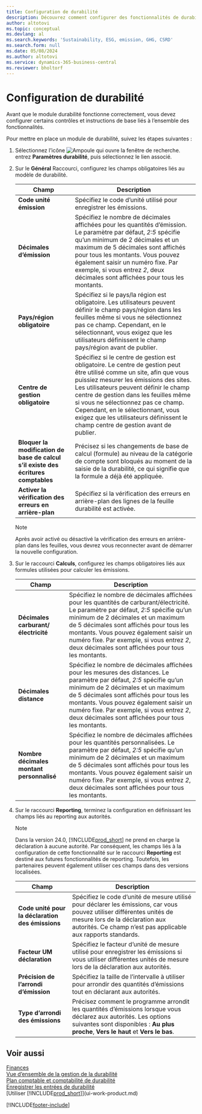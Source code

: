 ```yaml
---
title: Configuration de durabilité
description: Découvrez comment configurer des fonctionnalités de durabilité.
author: altotovi
ms.topic: conceptual
ms.devlang: al
ms.search.keywords: 'Sustainability, ESG, emission, GHG, CSRD'
ms.search.form: null
ms.date: 05/08/2024
ms.author: altotovi
ms.service: dynamics-365-business-central
ms.reviewer: bholtorf
---
```


# Configuration de durabilité

Avant que le module durabilité fonctionne correctement, vous devez configurer certains contrôles et instructions de base liés à l’ensemble des fonctionnalités.

Pour mettre en place un module de durabilité, suivez les étapes suivantes :

1. Sélectionnez l’icône ![Ampoule qui ouvre la fenêtre de recherche.](media/ui-search/search_small.png "Dites-moi ce que vous voulez faire") entrez **Paramètres durabilité**, puis sélectionnez le lien associé.
2. Sur le **Général** Raccourci, configurez les champs obligatoires liés au modèle de durabilité.

    | Champ | Description |
    |-------|-------------|
    | **Code unité émission** | Spécifiez le code d’unité utilisé pour enregistrer les émissions. |
    | **Décimales d’émission** | Spécifiez le nombre de décimales affichées pour les quantités d’émission. Le paramètre par défaut, *2:5* spécifie qu’un minimum de 2 décimales et un maximum de 5 décimales sont affichés pour tous les montants. Vous pouvez également saisir un numéro fixe. Par exemple, si vous entrez *2*, deux décimales sont affichées pour tous les montants. |
    | **Pays/région obligatoire** | Spécifiez si le pays/la région est obligatoire. Les utilisateurs peuvent définir le champ pays/région dans les feuilles même si vous ne sélectionnez pas ce champ. Cependant, en le sélectionnant, vous exigez que les utilisateurs définissent le champ pays/région avant de publier. |
    | **Centre de gestion obligatoire** | Spécifiez si le centre de gestion est obligatoire. Le centre de gestion peut être utilisé comme un site, afin que vous puissiez mesurer les émissions des sites. Les utilisateurs peuvent définir le champ centre de gestion dans les feuilles même si vous ne sélectionnez pas ce champ. Cependant, en le sélectionnant, vous exigez que les utilisateurs définissent le champ centre de gestion avant de publier. |
    | **Bloquer la modification de base de calcul s’il existe des écritures comptables** | Précisez si les changements de base de calcul (formule) au niveau de la catégorie de compte sont bloqués au moment de la saisie de la durabilité, ce qui signifie que la formule a déjà été appliquée. |
    | **Activer la vérification des erreurs en arrière-plan** | Spécifiez si la vérification des erreurs en arrière-plan des lignes de la feuille durabilité est activée. |

    > [!NOTE]
    > Après avoir activé ou désactivé la vérification des erreurs en arrière-plan dans les feuilles, vous devrez vous reconnecter avant de démarrer la nouvelle configuration.

3. Sur le raccourci **Calculs**, configurez les champs obligatoires liés aux formules utilisées pour calculer les émissions.

    | Champ | Description |
    |-------|-------------|
    | **Décimales carburant/électricité** | Spécifiez le nombre de décimales affichées pour les quantités de carburant/électricité. Le paramètre par défaut, *2:5* spécifie qu’un minimum de 2 décimales et un maximum de 5 décimales sont affichés pour tous les montants. Vous pouvez également saisir un numéro fixe. Par exemple, si vous entrez *2*, deux décimales sont affichées pour tous les montants. |
    | **Décimales distance** | Spécifiez le nombre de décimales affichées pour les mesures des distances. Le paramètre par défaut, *2:5* spécifie qu’un minimum de 2 décimales et un maximum de 5 décimales sont affichés pour tous les montants. Vous pouvez également saisir un numéro fixe. Par exemple, si vous entrez *2*, deux décimales sont affichées pour tous les montants. |
    | **Nombre décimales montant personnalisé** | Spécifiez le nombre de décimales affichées pour les quantités personnalisées. Le paramètre par défaut, *2:5* spécifie qu’un minimum de 2 décimales et un maximum de 5 décimales sont affichés pour tous les montants. Vous pouvez également saisir un numéro fixe. Par exemple, si vous entrez *2*, deux décimales sont affichées pour tous les montants. |

4. Sur le raccourci **Reporting**, terminez la configuration en définissant les champs liés au reporting aux autorités.

    > [!NOTE]
    > Dans la version 24.0, [!INCLUDE[prod_short](includes/prod_short.md)] ne prend en charge la déclaration à aucune autorité. Par conséquent, les champs liés à la configuration de cette fonctionnalité sur le raccourci **Reporting** est destiné aux futures fonctionnalités de reporting. Toutefois, les partenaires peuvent également utiliser ces champs dans des versions localisées.

    | Champ | Description |
    |-------|-------------|
    | **Code unité pour la déclaration des émissions** | Spécifiez le code d’unité de mesure utilisé pour déclarer les émissions, car vous pouvez utiliser différentes unités de mesure lors de la déclaration aux autorités. Ce champ n’est pas applicable aux rapports standards. |
    | **Facteur UM déclaration** | Spécifiez le facteur d’unité de mesure utilisé pour enregistrer les émissions si vous utiliser différentes unités de mesure lors de la déclaration aux autorités. |
    | **Précision de l’arrondi d’émission** | Spécifiez la taille de l’intervalle à utiliser pour arrondir des quantités d’émissions tout en déclarant aux autorités. |
    | **Type d’arrondi des émissions** | Précisez comment le programme arrondit les quantités d’émissions lorsque vous déclarez aux autorités. Les options suivantes sont disponibles : **Au plus proche**, **Vers le haut** et **Vers le bas**. |

## Voir aussi

[Finances](finance.md)  
[Vue d’ensemble de la gestion de la durabilité](finance-manage-sustainability.md)  
[Plan comptable et comptabilité de durabilité](finance-sustainability-accounts-ledger.md)  
[Enregistrer les entrées de durabilité](finance-sustainability-journal.md)  
[Utiliser [!INCLUDE[prod_short](includes/prod_short.md)]](ui-work-product.md)  

[!INCLUDE[footer-include](includes/footer-banner.md)]
